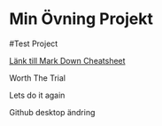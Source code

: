 # Min Övning Projekt
#Test Project

[Länk till Mark Down Cheatsheet](https://github.com/adam-p/markdown-here/wiki/Markdown-Cheatsheet)

Worth The Trial

Lets do it again

Github desktop ändring


